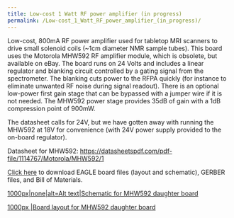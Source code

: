 ```yaml
---
title: Low-cost 1 Watt RF power amplifier (in progress)
permalink: /Low-cost_1_Watt_RF_power_amplifier_(in_progress)/
---
```


Low-cost, 800mA RF power amplifier used for tabletop MRI scanners to
drive small solenoid coils (~1cm diameter NMR sample tubes). This board
uses the Motorola MHW592 RF amplifier module, which is obsolete, but
available on eBay. The board runs on 24 Volts and includes a linear
regulator and blanking circuit controlled by a gating signal from the
spectrometer. The blanking cuts power to the RFPA quickly (for instance
to eliminate unwanted RF noise during signal readout). There is an
optional low-power first gain stage that can be bypassed with a jumper
wire if it is not needed. The MHW592 power stage provides 35dB of gain
with a 1dB compression point of 900mW.

The datasheet calls for 24V, but we have gotten away with running the
MHW592 at 18V for convenience (with 24V power supply provided to the
on-board regulator).

Datasheet for MHW592:
<https://datasheetspdf.com/pdf-file/1114767/Motorola/MHW592/1>

[Click
here](../files/../files/Tabletop_RFPA_motorola.zip)
to download EAGLE board files (layout and schematic), GERBER files, and
Bill of Materials.

<a href="/file:Schematic_rfpa.png" class="wikilink"
title="1000px|none|alt=Alt text|Schematic for MHW592 daughter board">1000px|none|alt=Alt
text|Schematic for MHW592 daughter board

<a href="/file:Layout_rfpa.png" class="wikilink"
title="1000px |Board layout for MHW592 daughter board">1000px |Board
layout for MHW592 daughter board